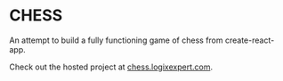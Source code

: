 <h1>CHESS</h1>
<p>An attempt to build a fully functioning game of chess from create-react-app.</p>
<p>Check out the hosted project at <a href="http://chess.logixexpert.com/#/">chess.logixexpert.com</a>.</p>